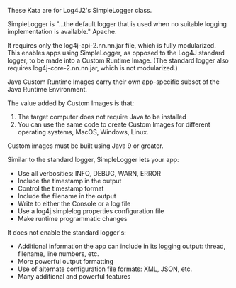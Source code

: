 These Kata are for Log4J2's SimpleLogger class.

SimpleLogger is "...the default logger that is used when no suitable logging implementation is available." Apache.

It requires only the log4j-api-2.nn.nn.jar file, which is fully modularized.  
This enables apps using SimpleLogger, as opposed to the Log4J standard logger, to be made into a Custom Runtime Image.
(The standard logger also requires log4j-core-2.nn.nn.jar, which is not modularized.)

Java Custom Runtime Images carry their own app-specific subset of the Java Runtime Environment.

The value added by Custom Images is that:
1. The target computer does not require Java to be installed
2. You can use the same code to create Custom Images for different operating systems, MacOS, Windows, Linux.

Custom images must be built using Java 9 or greater.

Similar to the standard logger, SimpleLogger lets your app:
- Use all verbosities: INFO, DEBUG, WARN, ERROR
- Include the timestamp in the output
- Control the timestamp format
- Include the filename in the output
- Write to either the Console or a log file
- Use a log4j.simplelog.properties configuration file
- Make runtime programmatic changes

It does not enable the standard logger's:
- Additional information the app can include in its logging output: thread, filename, line numbers, etc.
- More powerful output formatting
- Use of alternate configuration file formats: XML, JSON, etc.
- Many additional and powerful features
